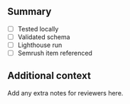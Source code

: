## Summary

- [ ] Tested locally
- [ ] Validated schema
- [ ] Lighthouse run
- [ ] Semrush item referenced

## Additional context

Add any extra notes for reviewers here.
